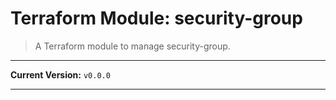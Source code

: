 # Terraform Module: security-group

> A Terraform module to manage security-group.

---

<!-- BEGIN RELEASE VERSION -->
**Current Version:** `v0.0.0`
<!-- END RELEASE VERSION -->

---